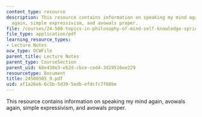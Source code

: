 ```yaml
---
content_type: resource
description: This resource contains information on speaking my mind again, avowals
  again, simple expressivism, and avowals proper.
file: /courses/24-500-topics-in-philosophy-of-mind-self-knowledge-spring-2005/af1a26eb6c5b5d305edbefdcfc7f68be_24500S05_9.pdf
file_type: application/pdf
learning_resource_types:
- Lecture Notes
ocw_type: OCWFile
parent_title: Lecture Notes
parent_type: CourseSection
parent_uid: 68e438e3-eb2d-cbce-ced4-3d19516ee229
resourcetype: Document
title: 24500S05_9.pdf
uid: af1a26eb-6c5b-5d30-5edb-efdcfc7f68be
---
```

This resource contains information on speaking my mind again, avowals again, simple expressivism, and avowals proper.

